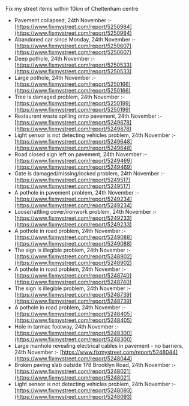 Fix my street items within 10km of Cheltenham centre

<!-- fix_marker starts -->

- Pavement collapsed, 24th November :- [https://www.fixmystreet.com/report/5250984](https://www.fixmystreet.com/report/5250984)
- Abandoned car since Monday, 24th November :- [https://www.fixmystreet.com/report/5250607](https://www.fixmystreet.com/report/5250607)
- Deep pothole, 24th November :- [https://www.fixmystreet.com/report/5250533](https://www.fixmystreet.com/report/5250533)
- Large pothole, 24th November :- [https://www.fixmystreet.com/report/5250166](https://www.fixmystreet.com/report/5250166)
- Tree is damaged problem, 24th November :- [https://www.fixmystreet.com/report/5250199](https://www.fixmystreet.com/report/5250199)
- Restaurant waste spilling onto pavement, 24th November :- [https://www.fixmystreet.com/report/5249878](https://www.fixmystreet.com/report/5249878)
- Light sensor is not detecting vehicles problem, 24th November :- [https://www.fixmystreet.com/report/5249648](https://www.fixmystreet.com/report/5249648)
- Road closed sign left on pavement, 24th November :- [https://www.fixmystreet.com/report/5249469](https://www.fixmystreet.com/report/5249469)
- Gate is damaged/missing/locked problem, 24th November :- [https://www.fixmystreet.com/report/5249517](https://www.fixmystreet.com/report/5249517)
- A pothole in pavement problem, 24th November :- [https://www.fixmystreet.com/report/5249234](https://www.fixmystreet.com/report/5249234)
- Loose/rattling cover/ironwork problem, 24th November :- [https://www.fixmystreet.com/report/5249233](https://www.fixmystreet.com/report/5249233)
- A pothole in road problem, 24th November :- [https://www.fixmystreet.com/report/5249088](https://www.fixmystreet.com/report/5249088)
- The sign is illegible problem, 24th November :- [https://www.fixmystreet.com/report/5248902](https://www.fixmystreet.com/report/5248902)
- A pothole in road problem, 24th November :- [https://www.fixmystreet.com/report/5248740](https://www.fixmystreet.com/report/5248740)
- The sign is illegible problem, 24th November :- [https://www.fixmystreet.com/report/5248739](https://www.fixmystreet.com/report/5248739)
- A pothole in road problem, 24th November :- [https://www.fixmystreet.com/report/5248405](https://www.fixmystreet.com/report/5248405)
- Hole in tarmac footway, 24th November :- [https://www.fixmystreet.com/report/5248300](https://www.fixmystreet.com/report/5248300)
- Large manhole revealing electrical cables in pavement - no barriers, 24th November :- [https://www.fixmystreet.com/report/5248044](https://www.fixmystreet.com/report/5248044)
- Broken paving slab outside 178 Brooklyn Road, 24th November :- [https://www.fixmystreet.com/report/5248021](https://www.fixmystreet.com/report/5248021)
- Light sensor is not detecting vehicles problem, 24th November :- [https://www.fixmystreet.com/report/5248093](https://www.fixmystreet.com/report/5248093)

<!-- fix_marker ends -->